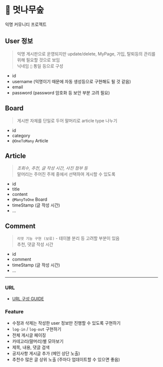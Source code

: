# 🌳 멋나무숲
익명 커뮤니티 프로젝트

## User 정보
 > 익명 게시판으로 운영되지만 update/delete, MyPage, 가입, 탈퇴등의 관리를 위해 필요할 것으로 보임  
 > 닉네임 `🌳` 통일 등으로 구성
 - id
 - username (익명이기 때문에 자동 생성등으로 구현해도 될 것 같음)
 - email
 - password (password 암호화 등 보안 부분 고려 필요)


## Board
 > 게시판 자체를 단일로 두어 말머리로 article type 나누기
 - id
 - category
 - `@OneToMany` Article
 

## Article
 > *조회수, 추천, 글 작성 시간, 사진 첨부 등*  
 > 말머리는 주어진 주제 중에서 선택하여 게시할 수 있도록 
 - id
 - title
 - content
 - `@ManyToOne` Board
 - timeStamp (글 작성 시간)
  - ...

## Comment
 > `리댓 기능 구현 (보류)` - 테이블 분리 등 고려할 부분이 있음  
 > 추천, 댓글 작성 시간
 - id
 - comment
 - timeStamp (글 작성 시간)
 - ...

--- 

### URL
- [URL 구성 GUIDE](RestUrl.md)

### Feature 

- 수정과 삭제는 작성한 user 정보만 진행할 수 있도록 구현하기
- `log-in` / `log-out` 구현하기
- 전체 게시글 페이징
- 카테고리(말머리)별 모아보기
- 제목, 내용, 댓글 검색
- 공지사항 게시글 추가 (메인 상단 노출)
- 추천수 많은 글 상위 노출 (주마다 업데이트할 수 있으면 좋음)
